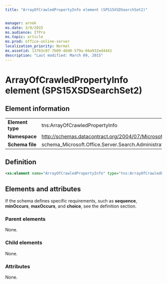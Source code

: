 ```yaml
---
title: "ArrayOfCrawledPropertyInfo element (SPS15XSDSearchSet2)"


manager: arnek
ms.date: 3/9/2015
ms.audience: ITPro
ms.topic: article
ms.prod: office-online-server
localization_priority: Normal
ms.assetid: 13763c07-7b09-4dd0-579a-66a932ed4441
description: "Last modified: March 09, 2015"
---
```


# ArrayOfCrawledPropertyInfo element (SPS15XSDSearchSet2)

 
  
## Element information

|||
|:-----|:-----|
|**Element type** <br/> |tns:ArrayOfCrawledPropertyInfo  <br/> |
|**Namespace** <br/> |http://schemas.datacontract.org/2004/07/Microsoft.Office.Server.Search.Administration  <br/> |
|**Schema file** <br/> |schema_Microsoft.Office.Server.Search.Administration.xsd  <br/> |
   
## Definition

```XML
<xs:element name="ArrayOfCrawledPropertyInfo" type="tns:ArrayOfCrawledPropertyInfo"></xs:element>

```

## Elements and attributes

If the schema defines specific requirements, such as **sequence**, **minOccurs**, **maxOccurs**, and **choice**, see the definition section. 
  
### Parent elements

None.
  
### Child elements

None.
  
### Attributes

None.
  

